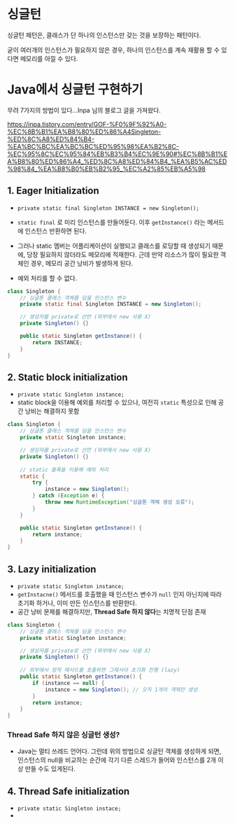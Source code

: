 # 싱글턴

싱글턴 패턴은, 클래스가 단 하나의 인스턴스만 갖는 것을 보장하는 패턴이다.

굳이 여러개의 인스턴스가 필요하지 않은 경우, 하나의 인스턴스를 계속 재활용 할 수 있다면 메모리를 아낄 수 있다.



# Java에서 싱글턴 구현하기

무려 7가지의 방법이 있다...Inpa 님의 블로그 글을 가져왔다.

https://inpa.tistory.com/entry/GOF-%F0%9F%92%A0-%EC%8B%B1%EA%B8%80%ED%86%A4Singleton-%ED%8C%A8%ED%84%B4-%EA%BC%BC%EA%BC%BC%ED%95%98%EA%B2%8C-%EC%95%8C%EC%95%84%EB%B3%B4%EC%9E%90#%EC%8B%B1%EA%B8%80%ED%86%A4_%ED%8C%A8%ED%84%B4_%EA%B5%AC%ED%98%84_%EA%B8%B0%EB%B2%95_%EC%A2%85%EB%A5%98

## 1. Eager Initialization

- `private static final Singleton INSTANCE = new Singleton();`

- `static final` 로 미리 인스턴스를 만들어둔다. 이후 `getInstance()` 라는 메서드에 인스턴스 반환하면 된다.
- 그러나 static 멤버는 어플리케이션이 실행되고 클래스를 로딩할 때 생성되기 때문에, 당장 필요하지 않더라도 메모리에 적재한다. 근데 만약 리소스가 많이 필요한 객체인 경우, 메모리 공간 낭비가 발생하게 된다.
- 예외 처리를 할 수 없다.

```java
class Singleton {
    // 싱글톤 클래스 객체를 담을 인스턴스 변수
    private static final Singleton INSTANCE = new Singleton();

    // 생성자를 private로 선언 (외부에서 new 사용 X)
    private Singleton() {}

    public static Singleton getInstance() {
        return INSTANCE;
    }
}
```



## 2. Static block initialization

- `private static Singleton instance;`
- static block을 이용해 예외를 처리할 수 있으나, 여전히 `static` 특성으로 인해 공간 낭비는 해결하지 못함

```java
class Singleton {
    // 싱글톤 클래스 객체를 담을 인스턴스 변수
    private static Singleton instance;

    // 생성자를 private로 선언 (외부에서 new 사용 X)
    private Singleton() {}
    
    // static 블록을 이용해 예외 처리
    static {
        try {
            instance = new Singleton();
        } catch (Exception e) {
            throw new RuntimeException("싱글톤 객체 생성 오류");
        }
    }

    public static Singleton getInstance() {
        return instance;
    }
}
```



## 3. Lazy initialization

- `private static Singleton instance;`
- `getInstacne()`  메서드를 호출했을 때 인스턴스 변수가 `null` 인지 아닌지에 따라 초기화 하거나, 이미 만든 인스턴스를 반환한다.
- 공간 낭비 문제를 해결하지만, **Thread Safe 하지 않다**는 치명적 단점 존재

```java
class Singleton {
    // 싱글톤 클래스 객체를 담을 인스턴스 변수
    private static Singleton instance;

    // 생성자를 private로 선언 (외부에서 new 사용 X)
    private Singleton() {}
	
    // 외부에서 정적 메서드를 호출하면 그제서야 초기화 진행 (lazy)
    public static Singleton getInstance() {
        if (instance == null) {
            instance = new Singleton(); // 오직 1개의 객체만 생성
        }
        return instance;
    }
}
```

### Thread Safe 하지 않은 싱글턴 생성?

- Java는 멀티 쓰레드 언어다. 그런데 위의 방법으로 싱글턴 객체를 생성하게 되면, 인스턴스의 null을 비교하는 순간에 각기 다른 스레드가 들어와 인스턴스를 2개 이상 만들 수도 있게된다.

## 4. Thread Safe initialization

- `private static Singleton instace;`
- 

```java
```


